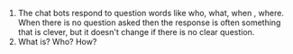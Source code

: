  1. The chat bots respond to question words like who, what, when , where. When there is no question asked then the response is often something that is clever, but it doesn't change if there is no clear question.
 2. What is? Who? How?
	 